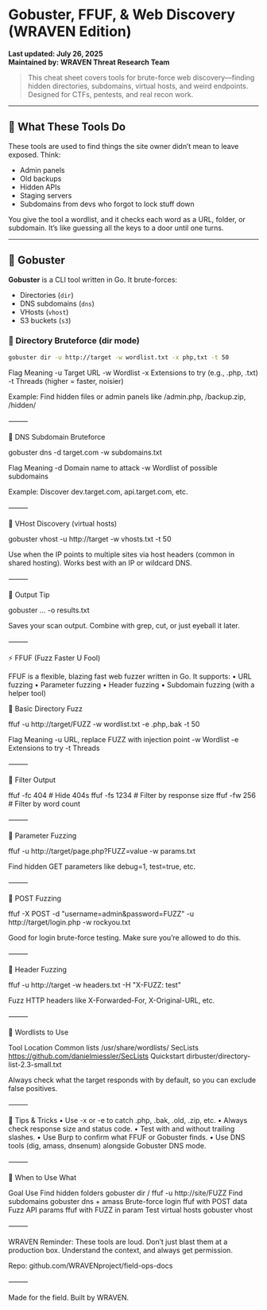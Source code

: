 # Gobuster, FFUF, & Web Discovery (WRAVEN Edition)
**Last updated: July 26, 2025**  
**Maintained by: WRAVEN Threat Research Team**

> This cheat sheet covers tools for brute-force web discovery—finding hidden directories, subdomains, virtual hosts, and weird endpoints. Designed for CTFs, pentests, and real recon work.

---

## 🧰 What These Tools Do

These tools are used to find things the site owner didn’t mean to leave exposed. Think:
- Admin panels
- Old backups
- Hidden APIs
- Staging servers
- Subdomains from devs who forgot to lock stuff down

You give the tool a wordlist, and it checks each word as a URL, folder, or subdomain. It’s like guessing all the keys to a door until one turns.

---

## 🚪 Gobuster

**Gobuster** is a CLI tool written in Go. It brute-forces:
- Directories (`dir`)
- DNS subdomains (`dns`)
- VHosts (`vhost`)
- S3 buckets (`s3`)

### 🔹 Directory Bruteforce (dir mode)

```bash
gobuster dir -u http://target -w wordlist.txt -x php,txt -t 50
```
Flag	Meaning
-u	Target URL
-w	Wordlist
-x	Extensions to try (e.g., .php, .txt)
-t	Threads (higher = faster, noisier)

Example: Find hidden files or admin panels like /admin.php, /backup.zip, /hidden/

⸻

🔹 DNS Subdomain Bruteforce

gobuster dns -d target.com -w subdomains.txt

Flag	Meaning
-d	Domain name to attack
-w	Wordlist of possible subdomains

Example: Discover dev.target.com, api.target.com, etc.

⸻

🔹 VHost Discovery (virtual hosts)

gobuster vhost -u http://target -w vhosts.txt -t 50

Use when the IP points to multiple sites via host headers (common in shared hosting). Works best with an IP or wildcard DNS.

⸻

🔹 Output Tip

gobuster ... -o results.txt

Saves your scan output. Combine with grep, cut, or just eyeball it later.

⸻

⚡ FFUF (Fuzz Faster U Fool)

FFUF is a flexible, blazing fast web fuzzer written in Go. It supports:
	•	URL fuzzing
	•	Parameter fuzzing
	•	Header fuzzing
	•	Subdomain fuzzing (with a helper tool)

🔹 Basic Directory Fuzz

ffuf -u http://target/FUZZ -w wordlist.txt -e .php,.bak -t 50

Flag	Meaning
-u	URL, replace FUZZ with injection point
-w	Wordlist
-e	Extensions to try
-t	Threads


⸻

🔹 Filter Output

ffuf -fc 404      # Hide 404s
ffuf -fs 1234     # Filter by response size
ffuf -fw 256      # Filter by word count


⸻

🔹 Parameter Fuzzing

ffuf -u http://target/page.php?FUZZ=value -w params.txt

Find hidden GET parameters like debug=1, test=true, etc.

⸻

🔹 POST Fuzzing

ffuf -X POST -d "username=admin&password=FUZZ" -u http://target/login.php -w rockyou.txt

Good for login brute-force testing. Make sure you’re allowed to do this.

⸻

🔹 Header Fuzzing

ffuf -u http://target -w headers.txt -H "X-FUZZ: test"

Fuzz HTTP headers like X-Forwarded-For, X-Original-URL, etc.

⸻

🧾 Wordlists to Use

Tool	Location
Common lists	/usr/share/wordlists/
SecLists	https://github.com/danielmiessler/SecLists
Quickstart	dirbuster/directory-list-2.3-small.txt

Always check what the target responds with by default, so you can exclude false positives.

⸻

🧪 Tips & Tricks
	•	Use -x or -e to catch .php, .bak, .old, .zip, etc.
	•	Always check response size and status code.
	•	Test with and without trailing slashes.
	•	Use Burp to confirm what FFUF or Gobuster finds.
	•	Use DNS tools (dig, amass, dnsenum) alongside Gobuster DNS mode.

⸻

🧠 When to Use What

Goal	Use
Find hidden folders	gobuster dir / ffuf -u http://site/FUZZ
Find subdomains	gobuster dns + amass
Brute-force login	ffuf with POST data
Fuzz API params	ffuf with FUZZ in param
Test virtual hosts	gobuster vhost


⸻

WRAVEN Reminder: These tools are loud. Don’t just blast them at a production box. Understand the context, and always get permission.

Repo: github.com/WRAVENproject/field-ops-docs

⸻

Made for the field. Built by WRAVEN.
